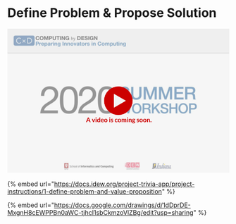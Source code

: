 # Define Problem & Propose Solution

![](../../.gitbook/assets/vidcoming-welcome.png)

{% embed url="https://docs.idew.org/project-trivia-app/project-instructions/1-define-problem-and-value-proposition" %}

{% embed url="https://docs.google.com/drawings/d/1dDprDE-MxgnH8cEWPPBn0aWC-tjhcI1sbCkmzoVlZBg/edit?usp=sharing" %}



